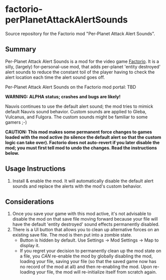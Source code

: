 # factorio-perPlanetAttackAlertSounds

Source repository for the Factorio mod "Per-Planet Attack Alert Sounds".

## Summary

Per-Planet Attack Alert Sounds is a mod for the video game [Factorio](https://factorio.com/). It is a silly, (largely) for-personal-use mod, that adds per-planet 'entity destroyed' alert sounds to reduce the constant toil of the player having to check the alert location each time the alert sound goes off.

Per-Planet Attack Alert Sounds on the Factorio mod portal: TBD

**WARNING: ALPHA status; crashes and bugs are likely!**

Nauvis continues to use the default alert sound; the mod tries to mimick default Nauvis sound behavior. Custom sounds are applied to Gleba, Vulcanus, and Fulgora. The custom sounds might be familiar to some gamers ;-)

**CAUTION: This mod makes some permanent force changes to games loaded with the mod active (to silence the default alert so that the custom logic can take over). Factorio does not auto-revert if you later disable the mod; you must first tell mod to undo the changes. Read the instructions below.**

## Usage Instructions

1. Install & enable the mod. It will automatically disable the default alert sounds and replace the alerts with the mod's custom behavior. 

## Considerations

1. Once you save your game with this mod active, it's not advisable to disable the mod on that save file moving forward because your file will have the default 'entity destroyed' sound effects permanently disabled.
2. There is a UI button that allows you to clean up alternative forces on an existing save file. The mod is then put into a zombie state.
    * Button is hidden by default.  Use Settings -> Mod Settings -> Map to display it.
    * If you regret your decision to permanently clean up the mod state on a file, you *CAN* re-enable the mod by globally disabling the mod, loading your file, saving your file (so that the saved game now has no record of the mod at all) and then re-enabling the mod.  Upon re-loading your file, the mod will re-initialize itself from scratch again.
